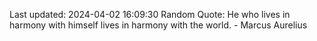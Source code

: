 Last updated: 2024-04-02 16:09:30
Random Quote: He who lives in harmony with himself lives in harmony with the world. - Marcus Aurelius